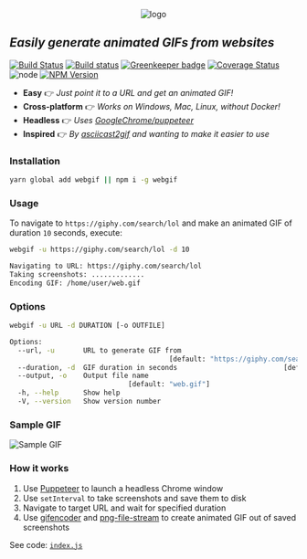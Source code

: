 <p align="center"><img alt="logo" src="https://rawgit.com/anishkny/webgif/master/logo.svg"></p>

## *Easily generate animated GIFs from websites*

[![Build Status](https://travis-ci.org/anishkny/webgif.svg?branch=master)](https://travis-ci.org/anishkny/webgif)
[![Build status](https://ci.appveyor.com/api/projects/status/ji5c66ex9ifog9hk/branch/master?svg=true)](https://ci.appveyor.com/project/anishkny/webgif/branch/master)
[![Greenkeeper badge](https://badges.greenkeeper.io/anishkny/webgif.svg)](https://greenkeeper.io/)
[![Coverage Status](https://coveralls.io/repos/github/anishkny/webgif/badge.svg)](https://coveralls.io/github/anishkny/webgif)
![node](https://img.shields.io/node/v/webgif.svg)
[![NPM Version](https://img.shields.io/npm/v/webgif.svg)](https://www.npmjs.com/package/webgif)

* **Easy**            👉  *Just point it to a URL and get an animated GIF!*
* **Cross-platform**  👉  *Works on Windows, Mac, Linux, without Docker!*
* **Headless**        👉  *Uses [GoogleChrome/puppeteer](https://github.com/GoogleChrome/puppeteer)*
* **Inspired**        👉  *By [asciicast2gif](https://github.com/asciinema/asciicast2gif) and wanting to make it easier to use*

### Installation
```bash
yarn global add webgif || npm i -g webgif
```

### Usage

To navigate to `https://giphy.com/search/lol` and make an animated GIF of duration `10` seconds, execute:

```bash
webgif -u https://giphy.com/search/lol -d 10

Navigating to URL: https://giphy.com/search/lol
Taking screenshots: .............
Encoding GIF: /home/user/web.gif
```

### Options

```bash
webgif -u URL -d DURATION [-o OUTFILE]

Options:
  --url, -u       URL to generate GIF from
                                       [default: "https://giphy.com/search/lol"]
  --duration, -d  GIF duration in seconds                          [default: 10]
  --output, -o    Output file name
                             [default: "web.gif"]
  -h, --help      Show help                                            [boolean]
  -V, --version   Show version number                                  [boolean]
```

### Sample GIF

![Sample GIF](https://web.archive.org/web/20210124173628if_/https://camo.githubusercontent.com/ff5527b48ab38f7e6b582585265ddedbf5f7ee63edeacaef19169a1fcc6c734e/68747470733a2f2f73746f726167652e676f6f676c65617069732e636f6d2f7765626769662f7765622e676966)

### How it works

1. Use [Puppeteer](https://github.com/GoogleChrome/puppeteer) to launch a headless Chrome window
1. Use `setInterval` to take screenshots and save them to disk
1. Navigate to target URL and wait for specified duration
1. Use [gifencoder](https://github.com/eugeneware/gifencoder) and [png-file-stream](https://github.com/eugeneware/png-file-stream) to create animated GIF out of saved screenshots

See code: [`index.js`](https://github.com/anishkny/webgif/blob/master/index.js)
